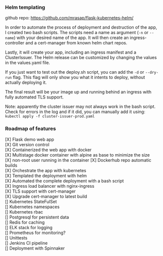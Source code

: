 


### Helm templating
github repo: https://github.com/mrasap/flask-kubernetes-helm/

In order to automate the process of deployment and destruction of the app, I created two bash scripts. 
The scripts need a name as argument (`-n` or `--name`) with your desired name of the app. 
It will then create an ingress-controller and a cert-manager from known helm chart repos. 

Lastly, it will create your app, including an ingress manifest and a ClusterIssuer. 
The Helm release can be customized by changing the values in the values.yaml file.

If you just want to test out the deploy.sh script, you can add the `-d` or `--dry-run` flag. 
This flag will only show you what it intents to deploy, without actually deploying it.

The final result will be your image up and running behind an ingress with fully automated TLS support. 

Note: apparently the cluster issuer may not always work in the bash script. 
Check for errors in the log and if it did, you can manually add it using:   
`kubectl apply -f cluster-issuer-prod.yaml`


### Roadmap of features
[X] Flask demo web app   
[X] Git version control   
[X] Containerized the web app with docker   
[X] Multistage docker container with alpine as base to minimize the size   
[X] non-root user running in the container
[X] Dockerhub repo automatic builds   
[X] Orchestrate the app with kubernetes   
[X] Templated the deployment with helm   
[X] Automated the complete deployment with a bash script   
[X] Ingress load balancer with nginx-ingress   
[X] TLS support with cert-manager   
[X] Upgrade cert-manager to latest build   
[] Kubernetes StateFulSet   
[] Kubernetes namespaces   
[] Kubernetes rbac   
[] Postgresql for persistent data   
[] Redis for caching   
[] ELK stack for logging   
[] Prometheus for monitoring?   
[] Unittests   
[] Jenkins CI pipeline   
[] Deployment with Spinnaker   


